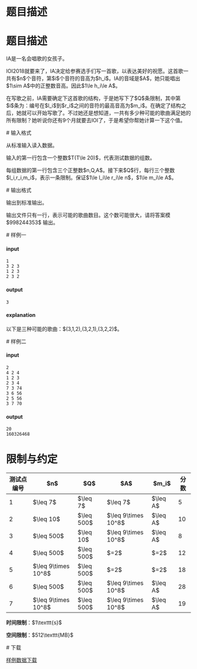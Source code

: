 # 题目描述

# 题目描述


<p>IA是一名会唱歌的女孩子。</p>
<p>IOI2018就要来了，IA决定给参赛选手们写一首歌，以表达美好的祝愿。这首歌一共有$n$个音符，第$i$个音符的音高为$h_i$。IA的音域是$A$，她只能唱出$1\sim A$中的正整数音高。因此$1\le h_i\le A$。</p>
<p>在写歌之前，IA需要确定下这首歌的结构，于是她写下了$Q$条限制，其中第$i$条为：编号在$l_i$到$r_i$之间的音符的最高音高为$m_i$。在确定了结构之后，她就可以开始写歌了。不过她还是想知道，一共有多少种可能的歌曲满足她的所有限制？她听说你还有9个月就要去IOI了，于是希望你帮她计算一下这个值。</p>
# 输入格式


<p>从标准输入读入数据。</p>
<p>输入的第一行包含一个整数$T(T\le 20)$，代表测试数据的组数。</p>
<p>每组数据的第一行包含三个正整数$n,Q,A$。接下来$Q$行，每行三个整数$l_i,r_i,m_i$，表示一条限制。保证$1\le l_i\le r_i\le n$，$1\le m_i\le A$。</p>
# 输出格式


<p>输出到标准输出。</p>
<p>输出文件只有一行，表示可能的歌曲数目。这个数可能很大，请将答案模 $998244353$ 输出。</p>
# 样例一


<h4>input</h4>
<pre><code class="sh_plain">1
3 2 3
1 2 3
2 3 2</code></pre>
<h4>output</h4>
<pre><code class="sh_plain">3</code></pre>
<h4>explanation</h4>
<p>以下是三种可能的歌曲：$(3,1,2),(3,2,1),(3,2,2)$。</p>
# 样例二


<h4>input</h4>
<pre><code class="sh_plain">2
4 2 4
1 2 3
2 3 4
7 3 74
3 6 56
2 5 56
3 7 70</code></pre>
<h4>output</h4>
<pre><code class="sh_plain">20
160326468</code></pre>


# 限制与约定


<table class="table table-bordered table-text-center table-vertical-middle"><thead><tr><th rowspan="1">测试点编号</th><th rowspan="1">$n$</th><th rowspan="1">$Q$</th><th rowspan="1">$A$</th><th rowspan="1">$m_i$</th><th rowspan="1">分数</th></tr></thead><tbody><tr><td rowspan="1">1</td><td rowspan="1">$\leq 7$</td><td rowspan="1">$\leq 7$</td><td rowspan="1">$\leq 7$</td><td rowspan="1">$\leq A$</td><td rowspan="1">5</td></tr><tr><td rowspan="1">2</td><td rowspan="1">$\leq 10$</td><td rowspan="1">$\leq 500$</td><td rowspan="1">$\leq 9\times 10^8$</td><td rowspan="1">$\leq A$</td><td rowspan="1">10</td></tr><tr><td rowspan="1">3</td><td rowspan="1">$\leq 500$</td><td rowspan="1">$\leq 10$</td><td rowspan="1">$\leq 9\times 10^8$</td><td rowspan="1">$\leq A$</td><td rowspan="1">8</td></tr><tr><td rowspan="1">4</td><td rowspan="1">$\leq 500$</td><td rowspan="1">$\leq 500$</td><td rowspan="1">$=2$</td><td rowspan="1">$=2$</td><td rowspan="1">12</td></tr><tr><td rowspan="1">5</td><td rowspan="1">$\leq 9\times 10^8$</td><td rowspan="1">$\leq 500$</td><td rowspan="1">$=2$</td><td rowspan="1">$=2$</td><td rowspan="1">18</td></tr><tr><td rowspan="1">6</td><td rowspan="1">$\leq 500$</td><td rowspan="1">$\leq 500$</td><td rowspan="1">$\leq 9\times 10^8$</td><td rowspan="1">$\leq A$</td><td rowspan="1">28</td></tr><tr><td rowspan="1">7</td><td rowspan="1">$\leq 9\times 10^8$</td><td rowspan="1">$\leq 500$</td><td rowspan="1">$\leq 9\times 10^8$</td><td rowspan="1">$\leq A$</td><td rowspan="1">19</td></tr></tbody></table><p><strong>时间限制</strong>：$1\texttt{s}$</p>
<p><strong>空间限制</strong>：$512\texttt{MB}$</p>
# 下载


<p><a href="http://uoj.ac/download.php?type=problem&amp;id=346">样例数据下载</a></p>
